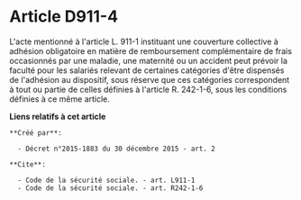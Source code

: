 # Article D911-4

L'acte mentionné à l'article L. 911-1 instituant une couverture collective à adhésion obligatoire en matière de remboursement
complémentaire de frais occasionnés par une maladie, une maternité ou un accident peut prévoir la faculté pour les salariés
relevant de certaines catégories d'être dispensés de l'adhésion au dispositif, sous réserve que ces catégories correspondent
à tout ou partie de celles définies à l'article R. 242-1-6, sous les conditions définies à ce même article.

**Liens relatifs à cet article**

	**Créé par**:

	  - Décret n°2015-1883 du 30 décembre 2015 - art. 2

	**Cite**:

	  - Code de la sécurité sociale. - art. L911-1
	  - Code de la sécurité sociale. - art. R242-1-6
